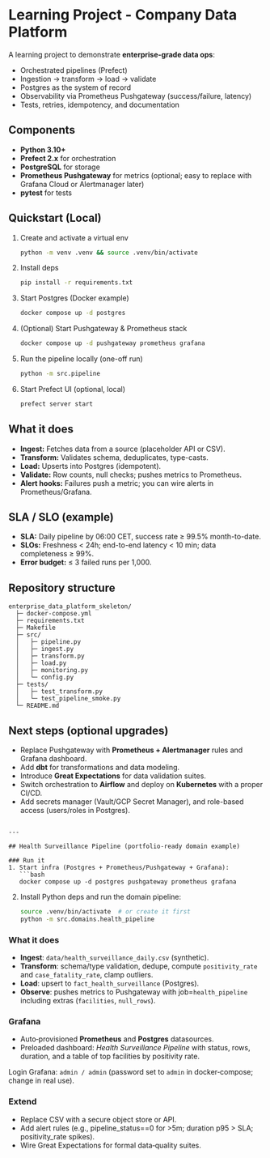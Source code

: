 # Learning Project - Company Data Platform

A learning project to demonstrate **enterprise-grade data ops**:
- Orchestrated pipelines (Prefect)
- Ingestion → transform → load → validate
- Postgres as the system of record
- Observability via Prometheus Pushgateway (success/failure, latency)
- Tests, retries, idempotency, and documentation

## Components
- **Python 3.10+**
- **Prefect 2.x** for orchestration
- **PostgreSQL** for storage
- **Prometheus Pushgateway** for metrics (optional; easy to replace with Grafana Cloud or Alertmanager later)
- **pytest** for tests

## Quickstart (Local)
1. Create and activate a virtual env
   ```bash
   python -m venv .venv && source .venv/bin/activate
   ```
2. Install deps
   ```bash
   pip install -r requirements.txt
   ```
3. Start Postgres (Docker example)
   ```bash
   docker compose up -d postgres
   ```
4. (Optional) Start Pushgateway & Prometheus stack
   ```bash
   docker compose up -d pushgateway prometheus grafana
   ```
5. Run the pipeline locally (one-off run)
   ```bash
   python -m src.pipeline
   ```
6. Start Prefect UI (optional, local)
   ```bash
   prefect server start
   ```

## What it does
- **Ingest:** Fetches data from a source (placeholder API or CSV).
- **Transform:** Validates schema, deduplicates, type-casts.
- **Load:** Upserts into Postgres (idempotent).
- **Validate:** Row counts, null checks; pushes metrics to Prometheus.
- **Alert hooks:** Failures push a metric; you can wire alerts in Prometheus/Grafana.

## SLA / SLO (example)
- **SLA:** Daily pipeline by 06:00 CET, success rate ≥ 99.5% month-to-date.
- **SLOs:** Freshness < 24h; end-to-end latency < 10 min; data completeness ≥ 99%.
- **Error budget:** ≤ 3 failed runs per 1,000.

## Repository structure
```
enterprise_data_platform_skeleton/
  ├─ docker-compose.yml
  ├─ requirements.txt
  ├─ Makefile
  ├─ src/
  │   ├─ pipeline.py
  │   ├─ ingest.py
  │   ├─ transform.py
  │   ├─ load.py
  │   ├─ monitoring.py
  │   └─ config.py
  ├─ tests/
  │   ├─ test_transform.py
  │   └─ test_pipeline_smoke.py
  └─ README.md
```

## Next steps (optional upgrades)
- Replace Pushgateway with **Prometheus + Alertmanager** rules and Grafana dashboard.
- Add **dbt** for transformations and data modeling.
- Introduce **Great Expectations** for data validation suites.
- Switch orchestration to **Airflow** and deploy on **Kubernetes** with a proper CI/CD.
- Add secrets manager (Vault/GCP Secret Manager), and role-based access (users/roles in Postgres).

```

---

## Health Surveillance Pipeline (portfolio-ready domain example)

### Run it
1. Start infra (Postgres + Prometheus/Pushgateway + Grafana):  
   ```bash
   docker compose up -d postgres pushgateway prometheus grafana
   ```
2. Install Python deps and run the domain pipeline:  
   ```bash
   source .venv/bin/activate  # or create it first
   python -m src.domains.health_pipeline
   ```

### What it does
- **Ingest**: `data/health_surveillance_daily.csv` (synthetic).
- **Transform**: schema/type validation, dedupe, compute `positivity_rate` and `case_fatality_rate`, clamp outliers.
- **Load**: upsert to `fact_health_surveillance` (Postgres).
- **Observe**: pushes metrics to Pushgateway with job=`health_pipeline` including extras (`facilities`, `null_rows`).

### Grafana
- Auto‑provisioned **Prometheus** and **Postgres** datasources.
- Preloaded dashboard: *Health Surveillance Pipeline* with status, rows, duration, and a table of top facilities by positivity rate.

Login Grafana: `admin / admin` (password set to `admin` in docker‑compose; change in real use).

### Extend
- Replace CSV with a secure object store or API.
- Add alert rules (e.g., pipeline_status==0 for >5m; duration p95 > SLA; positivity_rate spikes).
- Wire Great Expectations for formal data‑quality suites.
